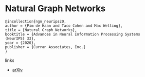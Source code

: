 # Natural Graph Networks

```
@incollection{ngn_neurips20,
author = {Pim de Haan and Taco Cohen and Max Welling},
title = {Natural Graph Networks},
booktitle = {Advances in Neural Information Processing Systems (NeurIPS) 33},
year = {2020},
publisher = {Curran Associates, Inc.}
}
```

links
- [arXiv](https://arxiv.org/abs/2007.08349)
